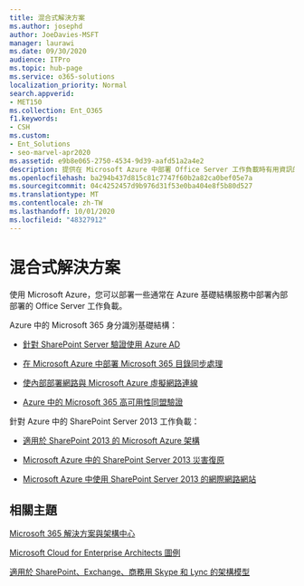```yaml
---
title: 混合式解決方案
ms.author: josephd
author: JoeDavies-MSFT
manager: laurawi
ms.date: 09/30/2020
audience: ITPro
ms.topic: hub-page
ms.service: o365-solutions
localization_priority: Normal
search.appverid:
- MET150
ms.collection: Ent_O365
f1.keywords:
- CSH
ms.custom:
- Ent_Solutions
- seo-marvel-apr2020
ms.assetid: e9b8e065-2750-4534-9d39-aafd51a2a4e2
description: 提供在 Microsoft Azure 中部署 Office Server 工作負載時有用資訊的連結清單。
ms.openlocfilehash: ba294b437d815c81c7747f60b2a82ca0bef05e7a
ms.sourcegitcommit: 04c4252457d9b976d31f53e0ba404e8f5b80d527
ms.translationtype: MT
ms.contentlocale: zh-TW
ms.lasthandoff: 10/01/2020
ms.locfileid: "48327912"
---
```

# <a name="hybrid-solutions"></a>混合式解決方案

使用 Microsoft Azure，您可以部署一些通常在 Azure 基礎結構服務中部署內部部署的 Office Server 工作負載。
  
Azure 中的 Microsoft 365 身分識別基礎結構：

- [針對 SharePoint Server 驗證使用 Azure AD](using-azure-ad-for-sharepoint-server-authentication.md)

- [在 Microsoft Azure 中部署 Microsoft 365 目錄同步處理](deploy-microsoft-365-directory-synchronization-dirsync-in-microsoft-azure.md)
  
- [使內部部署網路與 Microsoft Azure 虛擬網路連線](connect-an-on-premises-network-to-a-microsoft-azure-virtual-network.md)
    
- [Azure 中的 Microsoft 365 高可用性同盟驗證](deploy-high-availability-federated-authentication-for-microsoft-365-in-azure.md)
    
針對 Azure 中的 SharePoint Server 2013 工作負載：
  
- [適用於 SharePoint 2013 的 Microsoft Azure 架構](microsoft-azure-architectures-for-sharepoint-2013.md)
    
- [Microsoft Azure 中的 SharePoint Server 2013 災害復原](sharepoint-server-2013-disaster-recovery-in-microsoft-azure.md)
    
- [Microsoft Azure 中使用 SharePoint Server 2013 的網際網路網站](internet-sites-in-microsoft-azure-using-sharepoint-server-2013.md)
  
  
## <a name="related-topics"></a>相關主題

[Microsoft 365 解決方案與架構中心](../solutions/solution-architecture-center.md)
  
[Microsoft Cloud for Enterprise Architects 圖例](../solutions/cloud-architecture-models.md)
  
[適用於 SharePoint、Exchange、商務用 Skype 和 Lync 的架構模型](architectural-models-for-sharepoint-exchange-skype-for-business-and-lync.md)
